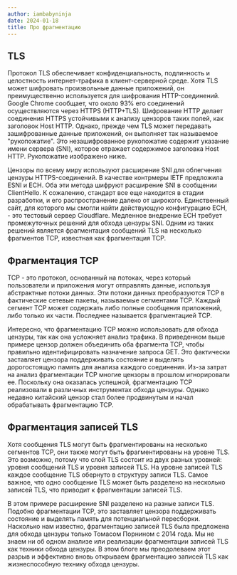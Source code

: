 ```yaml
---
author: iambabyninja
date: 2024-01-18
title: Про фрагментацию
---
```





## TLS 

Протокол TLS обеспечивает конфиденциальность, подлинность и целостность интернет-трафика в клиент-серверной среде. Хотя TLS может шифровать произвольные данные приложений, он преимущественно используется для шифрования HTTP-соединений. Google Chrome сообщает, что около 93% его соединений осуществляются через HTTPS (HTTP+TLS). Шифрование HTTP делает соединения HTTPS устойчивыми к анализу цензоров таких полей, как заголовок Host HTTP. Однако, прежде чем TLS может передавать зашифрованные данные приложений, он выполняет так называемое "рукопожатие". Это незашифрованное рукопожатие содержит указание имени сервера (SNI), которое отражает содержимое заголовка Host HTTP. Рукопожатие изображено ниже.

Цензоры по всему миру используют расширение SNI для облегчения цензуры HTTPS-соединений. В качестве контрмеры IETF предложила ESNI и ECH. Оба эти метода шифруют расширение SNI в сообщении ClientHello. К сожалению, стандарт все еще находится в стадии разработки, и его распространение далеко от широкого. Единственный сайт, для которого мы смогли найти действующую конфигурацию ECH, - это тестовый сервер Cloudflare. Медленное внедрение ECH требует промежуточных решений для обхода цензуры SNI. Одним из таких решений является фрагментация сообщений TLS на несколько фрагментов TCP, известная как фрагментация TCP.
## Фрагментация TCP

TCP - это протокол, основанный на потоках, через который пользователи и приложения могут отправлять данные, используя абстрактные потоки данных. Эти потоки данных преобразуются TCP в фактические сетевые пакеты, называемые сегментами TCP. Каждый сегмент TCP может содержать либо полные сообщения приложений, либо только их части. Последнее называется фрагментацией TCP.

Интересно, что фрагментацию TCP можно использовать для обхода цензуры, так как она усложняет анализ трафика. В приведенном выше примере цензор должен объединить оба фрагмента TCP, чтобы правильно идентифицировать назначение запроса GET. Это фактически заставляет цензора поддерживать состояние и выделять дорогостоящую память для анализа каждого соединения. Из-за затрат на анализ фрагментации TCP многие цензоры в прошлом игнорировали ее. Поскольку она оказалась успешной, фрагментацию TCP реализовали в различных инструментах обхода цензуры. Однако недавно китайский цензор стал более продвинутым и начал обрабатывать фрагментацию TCP.

## Фрагментация записей TLS

Хотя сообщения TLS могут быть фрагментированы на несколько сегментов TCP, они также могут быть фрагментированы на уровне TLS. Это возможно, потому что слой TLS состоит из двух разных уровней: уровня сообщений TLS и уровня записей TLS. На уровне записей TLS каждое сообщение TLS обернуто в структуру записи TLS. Самое важное, что одно сообщение TLS может быть разделено на несколько записей TLS, что приводит к фрагментации записей TLS.

В этом примере расширение SNI разделено на разные записи TLS. Подобно фрагментации TCP, это заставляет цензора поддерживать состояние и выделять память для потенциальной пересборки. Насколько нам известно, фрагментацию записей TLS была предложена для обхода цензуры только Томасом Порнином с 2014 года. Мы не знаем ни об одном анализе или реализации фрагментации записей TLS как техники обхода цензуры. В этом блоге мы преодолеваем этот разрыв и эффективно вновь открываем фрагментацию записей TLS как жизнеспособную технику обхода цензуры.
